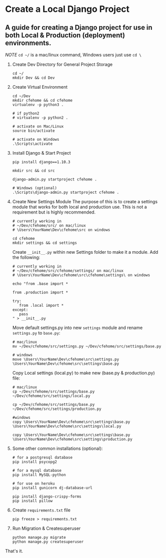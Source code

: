 # Create a Local Django Project

A guide for creating a Django project for use in both Local & Production (deployment) environments.
----------

*NOTE* `cd ~/` is a mac/linux command, Windows users just use `cd \`


1. Create Dev Directory for General Project Storage
    ```
    cd ~/
    mkdir Dev && cd Dev
    ```

2. Create Virtual Environment
    ```
    cd ~/Dev
    mkdir cfehome && cd cfehome
    virtualenv -p python3 .

    # if python2 
    # virtualenv -p python2 .

    # activate on Mac/Linux
    source bin/activate

    # activate on Windows
    .\Scripts\activate
    ```

3. Install Django & Start Project
    ```
    pip install django==1.10.3

    mkdir src && cd src 

    django-admin.py startproject cfehome . 

    # Windows (optional)
    .\Scripts\django-admin.py startproject cfehome .
    ```

4. Create New Settings Module
    The purpose of this is to create a settings module that works for both local and production use. This is not a requirement but is highly recommended.


    ```
    # currently working in 
    # ~/Dev/cfehome/src/ on mac/linux
    # \Users\YourName\Dev\cfehome\src on windows

    cd cfehome
    mkdir settings && cd settings
    ```

    Create `__init__.py` within new Settings folder to make it a module. Add the following:
    ```
    # currently working in 
    # ~/Dev/cfehome/src/cfehome/settings/ on mac/linux
    # \Users\YourName\Dev\cfehome\src\cfehome\settings\ on windows

    echo "from .base import *

    from .production import *

    try:
       from .local import *
    except:
       pass
    " > __init__.py
    ```

    Move default settings.py into new `settings` module and rename `settings.py` to `base.py`:

    ```
    # mac/linux
    mv ~/Dev/cfehome/src/settings.py ~/Dev/cfehome/src/settings/base.py

    # windows
    move \Users\YourName\Dev\cfehome\src\settings.py \Users\YourName\Dev\cfehome\src\settings\base.py
    ```

    Copy Local settings (local.py) to make new (base.py & production.py) file:
    ```
    # mac/linux
    cp ~/Dev/cfehome/src/settings/base.py ~/Dev/cfehome/src/settings/local.py

    cp ~/Dev/cfehome/src/settings/base.py ~/Dev/cfehome/src/settings/production.py

    #windows
    copy \Users\YourName\Dev\cfehome\src\settings\base.py \Users\YourName\Dev\cfehome\src\settings\local.py

    copy \Users\YourName\Dev\cfehome\src\settings\base.py \Users\YourName\Dev\cfehome\src\settings\production.py
    ```


5. Some other common installations (optional):
    ```
    # for a postgresql database
    pip install psycopg2

    # for a mysql database
    pip install MySQL-python

    # for use on heroku
    pip install gunicorn dj-database-url

    pip install django-crispy-forms
    pip install pillow
    ```

6. Create `requirements.txt` file
    ```
    pip freeze > requirements.txt
    ```

7. Run Migration & Createsuperuser
    ```
    python manage.py migrate
    python manage.py createsuperuser
    ```


That's it.

